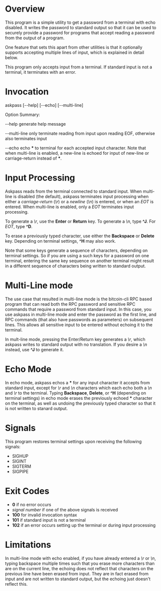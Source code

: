 # Overview

This program is a simple utility to get a password from a terminal with echo
disabled.  It writes the password to standard output so that it can be used to
securely provide a password for programs that accept reading a password from
the output of a program.

One feature that sets this apart from other utilities is that it optionally
supports accepting multiple lines of input, which is explained in detail below.

This program only accepts input from a terminal. If standard input is not a
terminal, it terminates with an error.

# Invocation

askpass \[--help\] \[--echo\] \[--multi-line\]

Option Summary:

  --help                generate help message

  --multi-line          only terminate reading from input upon reading EOF, 
                        otherwise  also terminates input

  --echo                echo __*__ to terminal for each accepted input character.
                          Note that when multi-line is enabled, a new-line is 
                        echoed for input of new-line or carriage-return instead
                        of __*__.

# Input Processing

Askpass reads from the terminal connected to standard input.  When multi-line
is disabled (the default), askpass terminates input processing when either a
_carriage-return_ (_\r_) or a _newline_ (_\n_) is entered, or when an _EOT_ is
entered.  When multi-line is enabled, only a _EOT_ terminates input processing.

To generate a _\r_, use the __Enter__ or __Return__ key.  To generate a
_\n_, type __^J__.  For _EOT_, type __^D__.

To erase a previously typed character, use either the __Backspace__ or
__Delete__ key.  Depending on terminal settings, __^H__ may also work.

Note that some keys generate a sequence of characters, depending on terminal
settings.  So if you are using a such keys for a password on one terminal,
entering the same key sequence on another terminal might result in a different
sequence of characters being written to standard output.

# Multi-Line mode

The use case that resulted in multi-line mode is the bitcoin-cli RPC based
program that can read both the RPC password and sensitive RPC commands that
require a password from standard input.  In this case, you use askpass in
multi-line mode and enter the password as the first line, and RPC commands
(that also have passwords as parameters) on subsequent lines.  This allows all
sensitive input to be entered without echoing it to the terminal.

In mult-line mode, pressing the Enter/Return key generates a _\r_, which askpass
writes to standard output with no translation.  If you desire a _\n_ instead,
use __^J__ to generate it.

# Echo Mode

In echo mode, askpass echos a __*__ for any input character it accepts from
standard input, except for _\r_ and _\n_ characters which each echo both a
_\n_ and _\r_ to the terminal.  Typing __Backspace__, __Delete__, or __^H__
(depending on terminal settings) in echo mode erases the previously echoed
__*__ character on the terminal, as well as undoing the previously typed
character so that it is not written to stanard output.

# Signals

This program restores terminal settings upon receiving the following signals:

* SIGHUP
* SIGINT
* SIGTERM
* SIGPIPE

# Exit Codes

* __0__ if no error occurs
* _signal number_ if one of the above signals is received
* __100__ for invalid invocation syntax
* __101__ if standard input is not a terminal
* __102__ if an error occurs setting up the terminal or during input processing

# Limitations

In multi-line mode with echo enabled, if you have already entered a _\r_ or _\n_,
typing backspace multiple times such that you erase more characters than are on
the current line, the echoing does not reflect that characters on the previous
line have been erased from input.  They are in fact erased from input and are
not written to standard output, but the echoing just doesn't reflect this.
